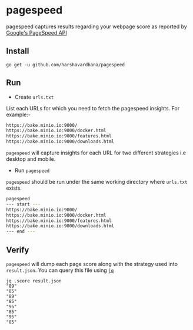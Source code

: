 # pagespeed

pagespeed captures results regarding your webpage score as reported by [Google's PageSpeed API](https://developers.google.com/speed/docs/insights/v2/reference/pagespeedapi/runpagespeed)

## Install
```
go get -u github.com/harshavardhana/pagespeed
```

## Run

- Create `urls.txt`

List each URLs for which you need to fetch the pagespeed insights. For example:-

```txt
https://bake.minio.io:9000/
https://bake.minio.io:9000/docker.html
https://bake.minio.io:9000/features.html
https://bake.minio.io:9000/downloads.html
```

`pagespeed` will capture insights for each URL for two different strategies i.e desktop and mobile.

- Run `pagespeed`

`pagespeed` should be run under the same working directory where `urls.txt` exists.

```sh
pagespeed
--- start ---
https://bake.minio.io:9000/
https://bake.minio.io:9000/docker.html
https://bake.minio.io:9000/features.html
https://bake.minio.io:9000/downloads.html
--- end ---
```

## Verify
`pagespeed` will dump each page score along with the strategy used into `result.json`. You can
query this file using [`jq`](https://stedolan.github.io/jq/)

```
jq .score result.json
"89"
"85"
"89"
"85"
"95"
"85"
"95"
"85"
```

